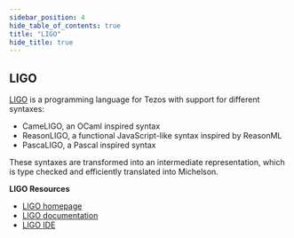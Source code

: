 ```yaml
---
sidebar_position: 4
hide_table_of_contents: true
title: "LIGO"
hide_title: true
---
```


## LIGO

[LIGO](https://ligolang.org) is a programming language for Tezos with support for different syntaxes:

* CameLIGO, an OCaml inspired syntax
* ReasonLIGO, a functional JavaScript-like syntax inspired by ReasonML
* PascaLIGO, a Pascal inspired syntax

These syntaxes are transformed into an intermediate representation, which is type checked and efficiently translated into Michelson.

**LIGO Resources**

* [LIGO homepage](https://ligolang.org/)
* [LIGO documentation](https://ligolang.org/docs/intro/introduction)
* [LIGO IDE](https://ide.ligolang.org/)

